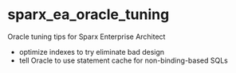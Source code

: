# sparx_ea_oracle_tuning
Oracle tuning tips for Sparx Enterprise Architect
- optimize indexes to try eliminate bad design
- tell Oracle to use statement cache for non-binding-based SQLs
